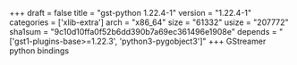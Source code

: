 +++
draft = false
title = "gst-python 1.22.4-1"
version = "1.22.4-1"
categories = ['xlib-extra']
arch = "x86_64"
size = "61332"
usize = "207772"
sha1sum = "9c10d10ffa0f52b6dd390b7a69ec361496e1908e"
depends = "['gst1-plugins-base>=1.22.3', 'python3-pygobject3']"
+++
GStreamer python bindings
